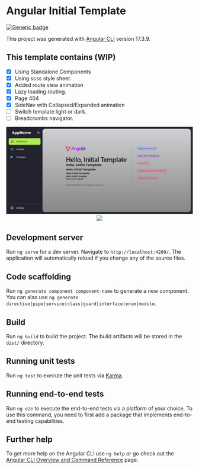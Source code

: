 # Angular Initial Template

[![Generic badge](https://img.shields.io/badge/UNDER-CONSTRUCTION-yellow.svg)](https://shields.io/)

This project was generated with [Angular CLI](https://github.com/angular/angular-cli) version 17.3.9.

## This template contains (WIP)

- [x] Using Standalone Components
- [x] Using scss style sheet.
- [x] Added route view animation
- [x] Lazy loading routing. 
- [x] Page 404
- [x] SideNav with Collapsed/Expanded animation
- [ ] Switch template light or dark. 
- [ ] Breadcrumbs navigator. 

<div align="center">

<img src="./_screenshots/screen.png" width="640"/>
<img src="./_screenshots/screen.gif" width="640"/>

</div>

## Development server

Run `ng serve` for a dev server. Navigate to `http://localhost:4200/`. The application will automatically reload if you change any of the source files.

## Code scaffolding

Run `ng generate component component-name` to generate a new component. You can also use `ng generate directive|pipe|service|class|guard|interface|enum|module`.

## Build

Run `ng build` to build the project. The build artifacts will be stored in the `dist/` directory.

## Running unit tests

Run `ng test` to execute the unit tests via [Karma](https://karma-runner.github.io).

## Running end-to-end tests

Run `ng e2e` to execute the end-to-end tests via a platform of your choice. To use this command, you need to first add a package that implements end-to-end testing capabilities.

## Further help

To get more help on the Angular CLI use `ng help` or go check out the [Angular CLI Overview and Command Reference](https://angular.io/cli) page.
